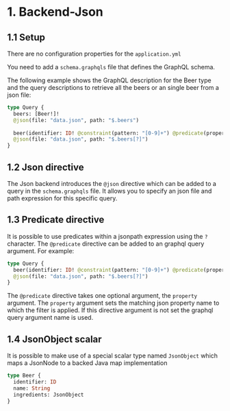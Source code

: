 # 1. Backend-Json

## 1.1 Setup

There are no configuration properties for the `application.yml` 

You need to add a `schema.graphqls` file that defines the GraphQL schema. 

The following example shows the GraphQL description for the Beer type and the query descriptions to retrieve all the 
beers or an single beer from a json file:

```graphql
type Query {
  beers: [Beer!]!
  @json(file: "data.json", path: "$.beers")
  
  beer(identifier: ID! @constraint(pattern: "[0-9]+") @predicate(property: "identifier")): Beer
  @json(file: "data.json", path: "$.beers[?]")
}
```

## 1.2 Json directive

The Json backend introduces the `@json` directive which can be added to a query in the `schema.graphqls` file. It allows 
you to specify an json file and path expression for this specific query. 


## 1.3 Predicate directive

It is possible to use predicates within a jsonpath expression using the `?` character. The `@predicate` directive can be added to an graphql query argument. For example:

```graphql
type Query {
  beer(identifier: ID! @constraint(pattern: "[0-9]+") @predicate(property: "identifier")): Beer
  @json(file: "data.json", path: "$.beers[?]")
}
```

The `@predicate` directive takes one optional argument, the `property` argument. The `property` argument
sets the matching json property name to which the filter is applied. If this directive argument is not set the graphql query argument name is used.

## 1.4 JsonObject scalar

It is possible to make use of a special scalar type named `JsonObject` which maps a JsonNode to a backed Java map implementation 

```graphql
type Beer {
  identifier: ID
  name: String
  ingredients: JsonObject
}
``` 